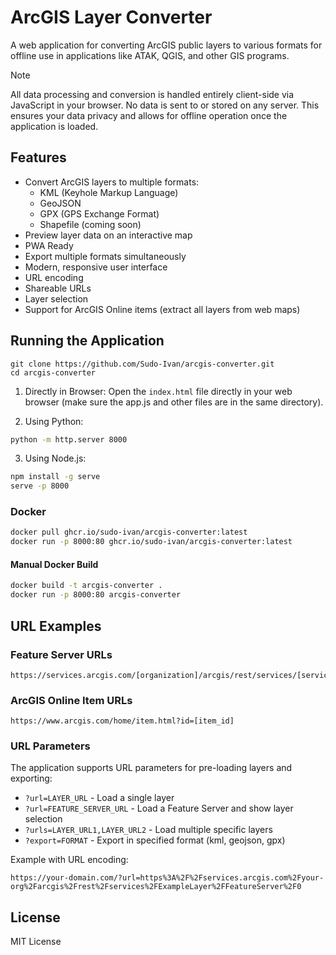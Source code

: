 # ArcGIS Layer Converter

A web application for converting ArcGIS public layers to various formats for offline use in applications like ATAK, QGIS, and other GIS programs.

> [!NOTE]  
> All data processing and conversion is handled entirely client-side via JavaScript in your browser. No data is sent to or stored on any server. This ensures your data privacy and allows for offline operation once the application is loaded.

## Features

- Convert ArcGIS layers to multiple formats:
  - KML (Keyhole Markup Language)
  - GeoJSON
  - GPX (GPS Exchange Format)
  - Shapefile (coming soon)
- Preview layer data on an interactive map
- PWA Ready
- Export multiple formats simultaneously
- Modern, responsive user interface
- URL encoding
- Shareable URLs
- Layer selection
- Support for ArcGIS Online items (extract all layers from web maps)

## Running the Application

```
git clone https://github.com/Sudo-Ivan/arcgis-converter.git
cd arcgis-converter
```

1. Directly in Browser:
    Open the `index.html` file directly in your web browser (make sure the app.js and other files are in the same directory).

2. Using Python:
```bash
python -m http.server 8000
```

3. Using Node.js:
```bash
npm install -g serve
serve -p 8000
```

### Docker

```bash
docker pull ghcr.io/sudo-ivan/arcgis-converter:latest
docker run -p 8000:80 ghcr.io/sudo-ivan/arcgis-converter:latest
```

#### Manual Docker Build

```bash
docker build -t arcgis-converter .
docker run -p 8000:80 arcgis-converter
```

## URL Examples

### Feature Server URLs
```
https://services.arcgis.com/[organization]/arcgis/rest/services/[service_name]/FeatureServer/[layer_id]
```

### ArcGIS Online Item URLs
```
https://www.arcgis.com/home/item.html?id=[item_id]
```

### URL Parameters
The application supports URL parameters for pre-loading layers and exporting:

- `?url=LAYER_URL` - Load a single layer
- `?url=FEATURE_SERVER_URL` - Load a Feature Server and show layer selection
- `?urls=LAYER_URL1,LAYER_URL2` - Load multiple specific layers
- `?export=FORMAT` - Export in specified format (kml, geojson, gpx)

Example with URL encoding:
```
https://your-domain.com/?url=https%3A%2F%2Fservices.arcgis.com%2Fyour-org%2Farcgis%2Frest%2Fservices%2FExampleLayer%2FFeatureServer%2F0
```

## License

MIT License 